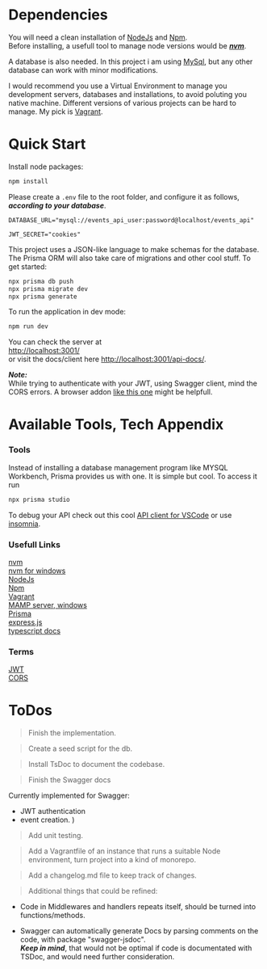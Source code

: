# Dependencies

You will need a clean installation of [NodeJs](https://nodejs.org/en)
 and [Npm](https://www.npmjs.com/).\
 Before installing, a usefull tool to manage node versions would be ***[nvm](https://github.com/nvm-sh/nvm)***. 

 A database is also needed. In this project i am using [MySql](https://www.mysql.com/), but any other database can work with minor modifications.
 
 I would recommend you use a Virtual Environment to manage you development servers, databases and installations, to avoid poluting you native machine. Different versions of various projects can be hard to manage. My pick is [Vagrant](https://www.vagrantup.com/).


# Quick Start

Install node packages:
```bash
npm install
```
Please create a ```.env``` file to the root folder, and configure it as follows, ***according to your database***.
```
DATABASE_URL="mysql://events_api_user:password@localhost/events_api"

JWT_SECRET="cookies"
```

This project uses a JSON-like language to make schemas for the database. The Prisma ORM will also take care of migrations and other cool stuff. To get started:
```bash
npx prisma db push
npx prisma migrate dev
npx prisma generate
```

To run the application in dev mode:
```bash
npm run dev
```

You can check the server at\
[http://localhost:3001/](http://localhost:3001/)\
or visit the docs/client here [http://localhost:3001/api-docs/](http://localhost:3001/api-docs/).

***Note:***\
While trying to authenticate with your JWT, using Swagger client, mind the CORS errors. A browser addon [like this one](https://chrome.google.com/webstore/detail/allow-cors-access-control/lhobafahddgcelffkeicbaginigeejlf/related) might be helpfull.

# Available Tools, Tech Appendix

### Tools
Instead of installing a database management program like MYSQL Workbench, Prisma provides us with one. It is simple but cool. To access it run
```bash
npx prisma studio
```
To debug your API check out this cool [API client for VSCode](https://www.thunderclient.com/) or use [insomnia](https://insomnia.rest/).

### Usefull Links

[nvm](https://github.com/nvm-sh/nvm)\
[nvm for windows](https://github.com/coreybutler/nvm-windows)\
[NodeJs](https://nodejs.org/en)\
[Npm](https://www.npmjs.com/)\
[Vagrant](https://www.vagrantup.com/)\
[MAMP server, windows](https://www.mamp.info/en/windows/)\
[Prisma](https://www.prisma.io/)\
[express.js](https://expressjs.com/)\
[typescript docs](https://www.typescriptlang.org/docs/)

### Terms

[JWT](https://en.wikipedia.org/wiki/JSON_Web_Token)\
[CORS](https://developer.mozilla.org/en-US/docs/Web/HTTP/CORS)

# ToDos

>Finish the implementation.

>Create a seed script for the db.

>Install TsDoc to document the codebase.

>Finish the Swagger docs 

Currently implemented for Swagger: 
- JWT authentication
- event creation. )

>Add unit testing.

>Add a Vagrantfile of an instance that runs a suitable Node environment, turn project into a kind of monorepo.

>Add a changelog.md file to keep track of changes.

> Additional things that could be refined:

- Code in Middlewares and handlers repeats itself, should be turned into functions/methods.

- Swagger can automatically generate Docs by parsing comments on the code, with package "swagger-jsdoc".\
***Keep in mind***, that would not be optimal if code is documentated with TSDoc,
and would need further consideration.

 